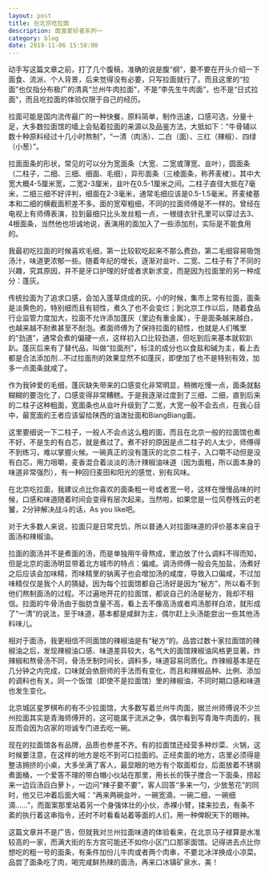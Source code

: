 ```yaml
---
layout: post
title: 在北京吃拉面
description: 面食爱好者系列一
category: blog
date: 2019-11-06 15:50:00
---
```




动手写这篇文章之前，打了几个腹稿，准确的说是腹“纲”，要不要在开头介绍一下面食、流派、个人背景，后来觉得没有必要，只写拉面就行了。而且这里的“拉面”也仅指分布极广的清真“兰州牛肉拉面”，不是“李先生牛肉面”，也不是“日式拉面”，而且吃拉面的体验仅限于自己的经历。

拉面可能是国内流传最广的一种快餐，原料简单，制作迅速，口感可选，分量十足，大多数拉面馆的墙上会贴着拉面的来源以及品鉴方法，大抵如下：“牛骨辅以数十种原料经过十几小时熬制”，“一清（肉汤）、二白（面）、三红（辣椒）、四绿（小葱）”。

拉面面条的形状，常见的可以分为宽面条（大宽、二宽或薄宽、韭叶），圆面条（二柱子，二细、三细、细面、毛细），异形面条（三棱面条，称荞麦棱）。其中大宽大概4-5厘米宽，二宽2-3厘米，韭叶在0.5-1厘米之间。二柱子直径大抵在7毫米，二细三细不好评判，细面在2-3毫米，通常毛细应该是0.5-1.5毫米。荞麦棱基本和二细的横截面积差不多。面的宽窄粗细，不同的拉面师傅是不一样的。曾经在电视上有师傅表演，拉到最细只比头发丝粗一点，一根缝衣针孔里可以穿过去3、4根面条，当然他也坦诚地说，表演用的面加入了一些添加剂，实际是不能食用的。

我最初吃拉面的时候喜欢毛细，第一比较软吃起来不那么费劲，第二毛细容易吸饱汤汁，味道更浓郁一些。随着年纪的增长，逐渐对韭叶、二宽、二柱子有了不同的兴趣，究其原因，并不是牙口护理的好或者求新求变，而是因为拉面里的另一种成分：蓬灰。

传统拉面为了追求口感，会加入蓬草烧成的灰。小的时候，集市上常有拉面，面条是淡黄色的，特别细而且有韧性，煮久了也不会变烂；到北京工作以后，随着食品行业监管力度加大，拉面不允许添加蓬灰（里边有重金属），于是面条越来越白，也越来越不耐煮甚至不耐泡。煮面师傅为了保持拉面的韧性，也就是人们嘴里的“劲道”，通常会煮的偏硬一点，这样初入口比较劲道，但吃到后来基本就软趴趴。蓬灰后来有了替代品，叫做“拉面剂”，标注的成分也以食盐和碱为主，看上去都是合法添加剂…不过拉面剂的效果显然不如蓬灰，即使加了也不是特别有效，加多一点面条就咸了。

作为我钟爱的毛细，蓬灰缺失带来的口感变化非常明显，稍微吃慢一点，面条就黏糊糊的要泡化了，口感变得非常糟糕。于是我逐渐过度到了三细、二细，直到后来的二柱子这种粗面，宽面条也从韭叶升级到了二宽，大宽一般不会去点，在我心目中，最宽面的王者应该留给陕西的油泼扯面和BiangBiang面。

这里要细说一下二柱子，一般人不会点这么粗的面，而且在北京一般的拉面馆也煮不好，不是生的有白芯，就是煮过了。煮不好的原因是点二柱子的人太少，师傅得不到练习，难以掌握火候。一碗真正的没有蓬灰的北京二柱子，入口嚼不动但是没有白芯，用力咀嚼，麦香混合着淡淡的汤汁辣椒油味道（因为面粗，所以面本身的味道非常强烈），有一种回归麦田和阳光的感觉，别有风味。

在北京吃拉面，我建议点比你喜欢的面条粗一号或者宽一号，这样在慢慢品味的时候，口感和味道随着时间会变得有层次起来。当然啦，如果您是一位风卷残云的老饕，2分钟解决战斗的话，As you like吧。

对于大多数人来说，拉面只是日常充饥，所以普通人对拉面味道的评价基本来自于面汤和辣椒油。

拉面的面汤并不是煮面的汤，而是单独用牛骨熬成，里边放了什么调料不得而知，但是北京的面汤明显带着北方城市的特点：偏咸。调汤师傅一般会先加盐，汤煮好之后应该会加味精，而味精里的钠离子也会增加汤的咸度，导致入口偏咸，不过加味精仅仅是我个人的猜疑。因为每个拉面馆都自己汤好是因为“秘方”，所以看不到他们熬制面汤的过程。不过遍地开花的拉面馆，都说自己的汤是秘方，我却不相信。拉面的牛骨汤由于脂肪含量不高，看上去不像高汤或者鸡汤那样白浓，就形成了“一清”的说法，至于味道，基本都是咸鲜为主，偶尔赶上头汤能尝出一些其他汤料味儿。

相对于面汤，我更相信不同面馆的辣椒油是有“秘方”的。品尝过数十家拉面馆的辣椒油之后，发现辣椒油口感、味道差异较大，名气大的面馆辣椒油风格更显著。炸辣椒和熬骨汤不同，骨汤烹制时间长，调料多，味道容易同质化。炸辣椒基本是在几分钟之内完成，口味就会依厨师的手法而有变化，而且和辣椒品种、比例、添加的调料也有关。同一个饭馆（即使不是拉面馆）里的辣椒油，不同时期口感和味道也发生变化。

北京城区星罗棋布的有不少拉面馆，大多数写着兰州牛肉面，据兰州师傅说不少兰州拉面其实是青海师傅开的，这可能属于流派之争，偶尔看到写青海牛肉面的，我反而会因为店家的坦诚专门进去吃一碗。

现在的拉面馆各有品牌，品质也参差不齐。有的拉面馆还经营多种炒菜、火锅，这时候要注意，在这样的地方是吃不到可口拉面的。正经卖面的地方，店里必须得是整洁拥挤的小桌，大多坐满了客人，最显眼的地方有个取面柜台，后面放着不锈钢煮面桶，一个爱答不理的带白帽小伙站在那里，用长长的筷子搅合一下面条，捞起来一边舀汤舀白萝卜，一边问“辣子要不要”，客人回答“多来一勺，少放葱花”的同时，他又已冲着后面大喊：“再来两碗韭叶，一碗宽滴，一碗二细，一碗细滴……”，而面案那里站着另一个身强体壮的小伙，赤裸小臂，揉来拉去，有条不紊的执行着这串指令，还时不时看看站着等面的人们，用一种俾睨天下的眼神。

这篇文章并不是广告，但就我对兰州拉面味道的体验看来，在北京马子禄算是水准较高的一家，而满大街的东方宫可能还不如你小区门口那家面馆。记得进去点比你想吃的粗一号的面条，有条件加份儿牛肉或者两个肉串，不要北冰洋换成小凉菜。品尝了面条吃了肉，喝完咸鲜热辣的面汤，再来口冰镇矿泉水，美！